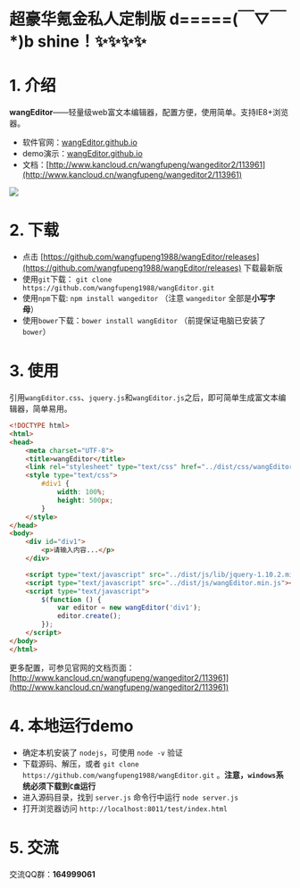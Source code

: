 # 超豪华氪金私人定制版 d=====(￣▽￣*)b shine！✨✨✨✨
# 1. 介绍

**wangEditor**——轻量级web富文本编辑器，配置方便，使用简单</b>。支持IE8+浏览器。

* 软件官网：[wangEditor.github.io](http://wangeditor.github.io/)
* demo演示：[wangEditor.github.io](http://wangeditor.github.io/)
* 文档：[http://www.kancloud.cn/wangfupeng/wangeditor2/113961](http://www.kancloud.cn/wangfupeng/wangeditor2/113961)

![](http://images2015.cnblogs.com/blog/138012/201509/138012-20150910004209122-1645253022.png)

# 2. 下载

 - 点击 [https://github.com/wangfupeng1988/wangEditor/releases](https://github.com/wangfupeng1988/wangEditor/releases) 下载最新版
 - 使用`git`下载： `git clone https://github.com/wangfupeng1988/wangEditor.git`
 - 使用`npm`下载: `npm install wangeditor` （注意 `wangeditor` 全部是**小写字母**）
 - 使用`bower`下载：`bower install wangEditor` （前提保证电脑已安装了`bower`）

# 3. 使用

引用`wangEditor.css`、`jquery.js`和`wangEditor.js`之后，即可简单生成富文本编辑器，简单易用。
```html
<!DOCTYPE html>
<html>
<head>
    <meta charset="UTF-8">
    <title>wangEditor</title>
    <link rel="stylesheet" type="text/css" href="../dist/css/wangEditor.min.css">
    <style type="text/css">
        #div1 {
            width: 100%;
            height: 500px;
        }
    </style>
</head>
<body>
    <div id="div1">
        <p>请输入内容...</p>
    </div>

    <script type="text/javascript" src="../dist/js/lib/jquery-1.10.2.min.js"></script>
    <script type="text/javascript" src="../dist/js/wangEditor.min.js"></script>
    <script type="text/javascript">
        $(function () {
            var editor = new wangEditor('div1');
            editor.create();
        });
    </script>
</body>
</html>
```

更多配置，可参见官网的文档页面：[http://www.kancloud.cn/wangfupeng/wangeditor2/113961](http://www.kancloud.cn/wangfupeng/wangeditor2/113961)

# 4. 本地运行demo

 - 确定本机安装了 `nodejs`，可使用 `node -v` 验证
 - 下载源码、解压，或者 `git clone https://github.com/wangfupeng1988/wangEditor.git` 。**注意，`windows`系统必须下载到`C盘`运行**
 - 进入源码目录，找到 `server.js` 命令行中运行 `node server.js`
 - 打开浏览器访问 `http://localhost:8011/test/index.html`

# 5. 交流

交流QQ群：**164999061**
